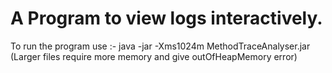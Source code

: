 # A Program to view logs interactively.

To run the program use :-
java -jar -Xms1024m MethodTraceAnalyser.jar          (Larger files require more memory and give outOfHeapMemory error)
